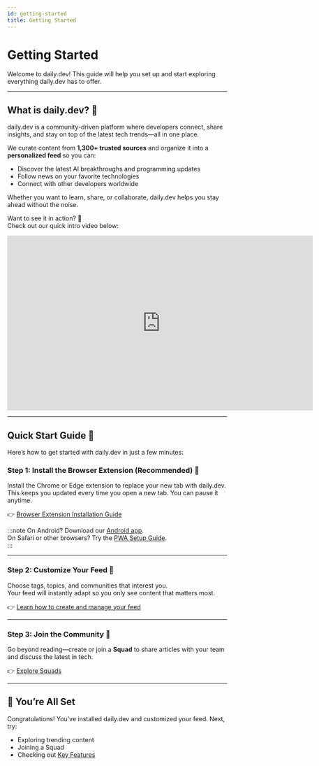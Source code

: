 ```yaml
---
id: getting-started
title: Getting Started
---
```


# Getting Started

Welcome to daily.dev! This guide will help you set up and start exploring everything daily.dev has to offer.  

---

## What is daily.dev? 🤔

daily.dev is a community-driven platform where developers connect, share insights, and stay on top of the latest tech trends—all in one place.  

We curate content from **1,300+ trusted sources** and organize it into a **personalized feed** so you can:  

- Discover the latest AI breakthroughs and programming updates  
- Follow news on your favorite technologies  
- Connect with other developers worldwide  

Whether you want to learn, share, or collaborate, daily.dev helps you stay ahead without the noise.  

Want to see it in action? 🎥  
Check out our quick intro video below:  

<iframe width="700" height="400" src="https://www.youtube.com/embed/igZCEr3HwCg" frameborder="0" allow="accelerometer; autoplay; encrypted-media; gyroscope; picture-in-picture" allowfullscreen title="Introduction video for daily.dev"></iframe>

---

## Quick Start Guide 🚀

Here’s how to get started with daily.dev in just a few minutes:

### Step 1: Install the Browser Extension (Recommended) 🚀

Install the Chrome or Edge extension to replace your new tab with daily.dev.  
This keeps you updated every time you open a new tab. You can pause it anytime.  

👉 [Browser Extension Installation Guide](https://docs.daily.dev/docs/getting-started/browser-extension-installation)  

:::note
On Android? Download our [Android app](https://play.google.com/store/apps/details?id=com.dailydev.app).  
On Safari or other browsers? Try the [PWA Setup Guide](https://docs.daily.dev/docs/getting-started/pwa).  
:::

---

### Step 2: Customize Your Feed 🎨

Choose tags, topics, and communities that interest you.  
Your feed will instantly adapt so you only see content that matters most.  

👉 [Learn how to create and manage your feed](https://docs.daily.dev/docs/getting-started/creating-your-feed)

---

### Step 3: Join the Community 🤝

Go beyond reading—create or join a **Squad** to share articles with your team and discuss the latest in tech.  

👉 [Explore Squads](https://docs.daily.dev/docs/squads/overview)

---

## 🎉 You’re All Set

Congratulations! You’ve installed daily.dev and customized your feed. Next, try:  

- Exploring trending content  
- Joining a Squad  
- Checking out [Key Features](https://docs.daily.dev/docs/features)  

